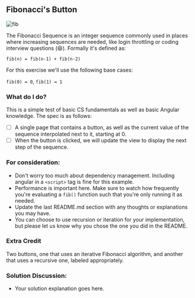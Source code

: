 ## Fibonacci's Button
![fib](https://upload.wikimedia.org/wikipedia/commons/thumb/9/93/Fibonacci_spiral_34.svg/220px-Fibonacci_spiral_34.svg.png)

The Fibonacci Sequence is an integer sequence commonly used in places where increasing sequences are needed, like login throttling or coding interview questions (:smile:). Formally it's defined as:

`fib(n) = fib(n-1) + fib(n-2)`

For this exercise we'll use the following base cases:

`fib(0) = 0`, `fib(1) = 1`


### What do I do?

This is a simple test of basic CS fundamentals as well as basic Angular knowledge. The spec is as follows:

- [ ] A single page that contains a button, as well as the current value of the sequence interpolated next to it, starting at 0.
- [ ] When the button is clicked, we will update the view to display the next step of the sequence.

### For consideration:

- Don't worry too much about dependency management. Including angular in a `<script>` tag is fine for this example.
- Performance is important here. Make sure to watch how frequently you're evaluating a `fib()` function such that you're only running it as needed.
- Update the last README.md section with any thoughts or explanations you may have.
- You can choose to use recursion or iteration for your implementation, but please let us know why you chose the one you did in the README.

### Extra Credit

Two buttons, one that uses an iterative Fibonacci algorithm, and another that uses a recursive one, labeled appropriately.


### Solution Discussion:

- Your solution explanation goes here.
